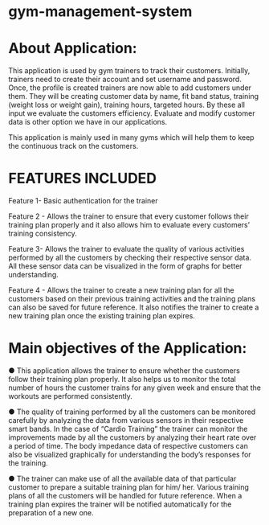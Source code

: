 # gym-management-system


# About Application:

This application is used by gym trainers to track their customers. Initially, trainers need to create their account and set username and password. Once, the profile is created trainers are now able to add customers under them. They will be creating customer data by name, fit band status, training (weight loss or weight gain), training hours, targeted hours. By these all input we evaluate the customers efficiency. Evaluate and modify customer data is other option we have in our applications.

This application is mainly used in many gyms which will help them to keep the continuous track on the customers.

# FEATURES INCLUDED

Feature 1- Basic authentication for the trainer

Feature 2 - Allows the trainer to ensure that every customer follows their training plan properly and it also allows him to evaluate every customers’ training consistency.

Feature 3- Allows the trainer to evaluate the quality of various activities performed by all the customers by checking their respective sensor data. All these sensor data can be visualized in the form of graphs for better understanding.

Feature 4 - Allows the trainer to create a new training plan for all the customers based on their previous training activities and the training plans can also be saved for future reference. It also notifies the trainer to create a new training plan once the existing training plan expires.

# Main objectives of the Application:

● This application allows the trainer to ensure whether the customers follow their training plan properly. It also helps us to monitor the total number of hours the customer trains for any given week and ensure that the workouts are performed consistently.

● The quality of training performed by all the customers can be monitored carefully by analyzing the data from various sensors in their respective smart bands. In the case of “Cardio Training” the trainer can monitor the improvements made by all the customers by analyzing their heart rate over a period of time. The body impedance data of respective customers can also be visualized graphically for understanding the body’s responses for the training.

● The trainer can make use of all the available data of that particular customer to prepare a suitable training plan for him/ her. Various training plans of all the customers will be handled for future reference. When a training plan expires the trainer will be notified automatically for the preparation of a new one. 


